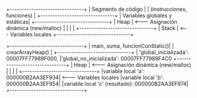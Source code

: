 +-------------------------------+
|       Segmento de código      |
|   (instrucciones, funciones)  |
+-------------------------------+
| Variables globales y estáticas|
+-------------------------------+
|           Heap                | <--- Asignación dinámica (new/malloc)
|                               |
|                               |
+-------------------------------+
|           Stack               | <--- Variables locales
+-------------------------------+


+-------------------------------+
| main, suma, funcionConStatic()|
|      crearArrayHeap()         |
+-------------------------------+
| 'global_inicializada': 00007FF77989F000, 
|'global_no_inicializada': 00007FF77989F4C0
+-------------------------------+
|           Heap                | <--- Asignación dinámica (new/malloc)
|                               |
|                               |
+-------------------------------+
|variable local 'a': 000000B2AA3EF934| <--- Variables locales
|variable local 'b': 000000B2AA3EF954|
|variable local 'c' (resultado): 000000B2AA3EF974| 
+-------------------------------+
